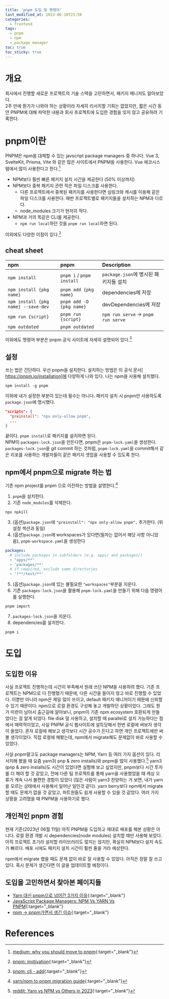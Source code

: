 ```yaml
---
title: 'pnpm 도입 및 명령어'
last_modified_at: 2023-06-10T23:50
categories:
  - frontend
tags:
  - pnpm
  - npm
  - package manager
toc: true
toc_sticky: true
---
```



# 개요
회사에서 진행할 새로운 프로젝트의 기술 스택을 고민하면서, 패키지 매니저도 알아보았다. <br> 
2주 만에 뭔가가 나와야 하는 상황이라 자세히 리서치할 기회는 없었지만, 짧은 시간 동안 PNPM에 대해 파악한 내용과 회사 프로젝트에 도입한 경험을 잊지 않고 공유하려 기록한다. 

# pnpm이란
PNPM은 npm을 대체할 수 있는 javscript package managers 중 하나다. Vue 3, SvelteKit, Prisma, Vite 와 같은 많은 사이트에서 PNPM을 사용한다. Vue 에코시스템에서 많이 사용한다고 한다.[^fn1] 
- NPM보다 훨씬 빠른 패키지 설치 시간을 제공한다 (50% 이상까지) 
- NPM보다 중복 패키지 관련 적은 파일 디스크를 사용한다. 
  - 다른 프로젝트에서 중복된 패키지를 사용한다면 심링크와 캐시를 이용해 같은 파일 디스크를 사용한다. 매번 프로젝트별로 패키지들을 설치하는 NPM과 다르다.
  - node_modules 크기가 현저히 작다.
- NPM과 거의 똑같은 CLI를 제공한다. 
  - `npm run local`하던 것을 `pnpm run local`하면 된다. 

이외에도 다양한 이점이 있다.[^fn2]

## cheat sheet

| npm                      | pnpm            |  Description                         |  
|:-------------------------|:----------------|:-------------------------------------|
| `npm install`            | `pnpm i` / `pnpm install`  |   `package.json`에 명시된 패키지들 설치    | 
| `npm install {pkg name}` | `pnpm add {pkg name}` |  dependencies에 저장             | 
| `npm install {pkg name} --save-dev` | `pnpm add -D {pkg name} ` |  devDependencies에 저장    | 
| `npm run {script}`       | `pnpm run {script}` | `npm run serve` -> `pnpm run serve` | 
| `npm outdated`           | `pnpm outdated`|                                        |

이외에도 명령어 부분은 pnpm 공식 사이트에 자세히 설명되어 있다.[^fn3]

## 설정
쓰는 법은 간단하다. 우선 pnpm을 설치한다. 설치하는 방법은 이 공식 문서[ https://pnpm.io/installation]에 다양하게 나와 있다. 나는 npm을 사용해 설치했다.
```shell
npm install -g pnpm
``` 

이외에 내가 설정한 부분이 있는데 필수는 아니다. 패키지 설치 시 pnpm만 사용하도록 `package.json`에 명시했다.
```json
"scripts": {
  "preinstall": "npx only-allow pnpm", 
  ...
}
```
끝이다. `pnpm install`로 패키지를 설치하면 된다. <br>
NPM이 `packages-lock.json`을 만든다면, pnpm은 `pnpm-lock.yaml`을 생성한다.
`packages-lock.json`을 git commit 하는 것처럼, `pnpm-lock.yaml`을 commit해서 같은 리포를 사용하는 개발자들이 같은 패키지 셋업을 사용할 수 있도록 한다. 

## npm에서 pnpm으로 migrate 하는 법
기존 npm project를 pnpm 으로 이전하는 방법을 설명한다.[^fn4]

1. `pnpm`을 설치한다. 
2. 기존 `node_modules`를 삭제한다. 
```shell
npx npkill
```
3. (옵션)`package.json`에 `"preinstall": "npx only-allow pnpm",` 추가한다. (위 설정 섹션과 동일)
4. (옵션)`package.json`에 workspaces가 있다면(필자는 없어서 해당 사항 아니었음), `pnpm-workspace.yaml`을 생성한다
```yaml
packages:
  # include packages in subfolders (e.g. apps/ and packages/)
  - "apps/**"
  - 'packages/**'
  # if required, exclude some directories
  - '!**/test/**'
```
5. (옵션)`package.json`에 있는 불필요한 `"workspaces"`부분을 지운다. 
6. 기존 `packages-lock.json`을 활용해 `pnpm-lock.yaml`을 만들기 위해 다음 명령어를 실행한다.
```shell
pnpm import
```
7. `packages-lock.json`을 지운다. 
8. dependencies를 설치한다. 
```shell
pnpm i
```


# 도입
## 도입한 이유 
사실 프로젝트 진행하는데 시간이 부족해서 원래 쓰던 NPM을 사용하려 했다. 기존 프로젝트는 NPM으로 다 진행했기 때문에, 다른 시간을 들이지 않고 바로 진행할 수 있었다. 이뿐만 아니라 npm은 제일 많이 쓰이고, default 패키지 매니저이기 때문에 신뢰할 수 있기 때문이다. npm으로 로컬 환경도 구성해 놓고 개발하던 상황이었다. 그래도 뭔가 미련이 남아서 출근길에 알아보니, pnpm이 기존 npm ecosystem 호환되게 만들었다는 걸 알게 되었다. file disk 덜 사용하고, 설치할 때 parallel로 설치 가능하다는 점에서 매력적이었고, 사실 PNPM 공식 웹사이트에 설득당해서 한번 로컬에 써보자 생각이 들었다. 혼자 로컬에 해보고 생각보다 시간 공수가 든다고 하면 개인 프로젝트에만 써볼 생각이었다. 직접 로컬에 해봤는데, npm에서 migrate해도 문제없이 바로 사용할 수 있었다.

사실 pnpm말고도 package managers는 NPM, Yarn 등 여러 가지 옵션이 있다. 리서치해 봤을 때 요즘 yarn3( pnp & zero installs)와 pnpm을 많이 사용했다.[^fn5]
yarn3 (pnp & zero installs)도 시간이 있었다면 실험해 보고 싶었지만, pnpm보다 시간 투자를 더 해야 할 것 같았고, 전에 다른 팀 프로젝트를 통해 yarn을 사용했었을 때 캐싱 오류가 계속 나서 불편한 경험이 있었다 (많은 사람이 yarn3 찬양하는 거 보면, 내가 yarn을 모르는 상태에서 사용해서 일어난 일인것 같다). yarn berry보다 npm에서 migrate할 때도 문제가 없을 것 같았고, 파트원들도 쉽게 사용할 수 있을 것 같았다. 여러 가지 상황을 고려했을 때 PNPM을 사용하기로 했다. 

## 개인적인 pnpm 경험
현재 기준(2023년 06월 11일) 아직 PNPM을 도입하고 제대로 배포를 해본 상황은 아니다. 로컬 환경 개발 시 dependencies(node modules) 설치할 때만 사용해 보았다. 아직 프로젝트 초기라 설치할 라이브러리도 많지는 않지만, 확실히 NPM보다 설치 속도가 빠르다. 배포 시에도 패키지 설치 시간이 훨씬 줄을 거라 예상한다. 

npm에서 migrate 했을 때도 문제 없이 바로 잘 사용할 수 있었다. 
아직은 정말 잘 쓰고 있다. 혹시 문제가 생긴다면 이 글을 업데이트할 예정이다. 

## 도입을 고민하면서 찾아본 페이지들
- [Yarn 대신 pnpm으로 넘어간 3가지 이유](https://hiddenest.dev/yarn-pnpm-3){:target="_blank"}
- [JavaScript Package Managers: NPM Vs YARN Vs PNPM](https://www.atatus.com/blog/npm-vs-yarn-vs-pnpm/#:~:text=PNPM%3A%20PNPM%20is%203%20times,than%20once%20on%20a%20disk){:target="_blank"}
- [npm -> pnpm가면서 생긴 이슈](https://seungdols.tistory.com/981){:target="_blank"}


# References
[^fn1]: [medium: why you should move to pnpm](https://medium.com/@buffet_time/why-you-should-move-to-pnpm-82962f332418){:target="_blank"}
[^fn2]: [pnpm: motivation](https://pnpm.io/motivation){:target="_blank"}
[^fn3]: [pnpm: cli - add](https://pnpm.io/cli/add){:target="_blank"}
[^fn4]: [yarn/npm to pnpm migration guide](https://dev.to/andreychernykh/yarn-npm-to-pnpm-migration-guide-2n04){:target="_blank"}
[^fn5]: [reddit: Yarn vs NPM vs Others in 2023](https://www.reddit.com/r/javascript/comments/128m65k/askjs_yarn_vs_npm_vs_others_in_2023/){:target="_blank"}




